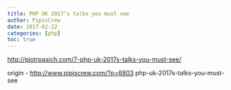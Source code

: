 ```yaml
---
title: PHP UK 2017’s talks you must see
author: PipisCrew
date: 2017-02-22
categories: [php]
toc: true
---
```


http://piotrpasich.com/7-php-uk-2017s-talks-you-must-see/

origin - http://www.pipiscrew.com/?p=6803 php-uk-2017s-talks-you-must-see